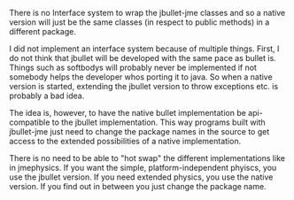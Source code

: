 There is no Interface system to wrap the jbullet-jme classes and so a native version will just be the same classes (in respect to public methods) in a different package.

I did not implement an interface system because of multiple things. First, I do not think that jbullet will be developed with the same pace as bullet is. Things such as softbodys will probably never be implemented if not somebody helps the developer whos porting it to java. So when a native version is started, extending the jbullet version to throw exceptions etc. is probably a bad idea.

The idea is, however, to have the native bullet implementation be api-compatible to the jbullet implementation. This way programs built with jbullet-jme just need to change the package names in the source to get access to the extended possibilities of a native implementation.

There is no need to be able to "hot swap" the different implementations like in jmephysics. If you want the simple, platform-independent phyiscs, you use the jbullet version. If you need extended physics, you use the native version. If you find out in between you just change the package name.